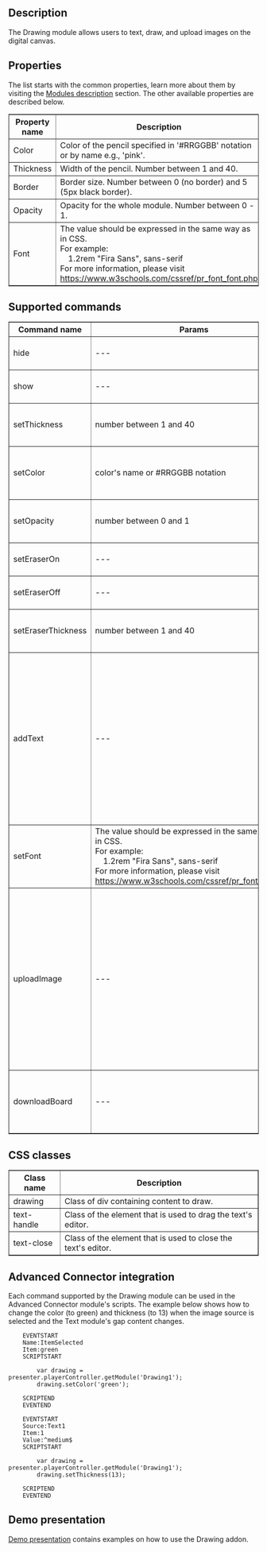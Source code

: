 ## Description
The Drawing module allows users to text, draw, and upload images on the digital canvas.

## Properties

The list starts with the common properties, learn more about them by visiting the [Modules description](https://www.mauthor.com/doc/en/page/Modules-description) section. The other available properties are described below.

<table border='1'>
    <tbody>
        <tr>
            <th>Property name</th>
            <th>Description</th>
        </tr>
        <tr>
            <td>Color</td>
            <td>Color of the pencil specified in '#RRGGBB' notation or by name e.g., 'pink'.</td>
        </tr>
        <tr>
            <td>Thickness</td>
            <td>Width of the pencil. Number between 1 and 40.</td>
        </tr>
        <tr>
            <td>Border</td>
            <td>Border size. Number between 0 (no border) and 5 (5px black border).</td>
        </tr>
        <tr>
            <td>Opacity</td>
            <td>Opacity for the whole module. Number between 0 - 1.</td>
        </tr>
        <tr>
            <td>Font</td>
            <td>The value should be expressed in the same way as in CSS.<br/>
                For example: <br/>
                &emsp;1.2rem "Fira Sans", sans-serif<br/>
                For more information, please visit <a href="https://www.w3schools.com/cssref/pr_font_font.php">https://www.w3schools.com/cssref/pr_font_font.php</a>
            </td>
        </tr>
    </tbody>
</table>

## Supported commands

<table border='1'>
    <tbody>
        <tr>
            <th>Command name</th>
            <th>Params</th>
            <th>Description</th>
        </tr>
        <tr>
            <td>hide</td>
            <td>---</td>
            <td>Hides the module if it is visible.</td>
        </tr>
        <tr>
            <td>show</td>
            <td>---</td>
            <td>Shows the module if it is hidden.</td>
        </tr>
        <tr>
            <td>setThickness</td>
            <td>number between 1 and 40</td>
            <td>Set the thickness of the pencil.</td>
        </tr>
        <tr>
            <td>setColor</td>
            <td>color's name or #RRGGBB notation</td>
            <td>Set the color and switch to pencil mode.</td>
        </tr>
        <tr>
            <td>setOpacity</td>
            <td>number between 0 and 1</td>
            <td>Set opacity for the whole module.</td>
        </tr>
        <tr>
            <td>setEraserOn</td>
            <td>---</td>
            <td>Turns on the eraser mode.</td>
        </tr>
        <tr>
            <td>setEraserOff</td>
            <td>---</td>
            <td>Turns off the eraser mode.</td>
        </tr>
        <tr>
            <td>setEraserThickness</td>
            <td>number between 1 and 40</td>
            <td>Set the thickness of the eraser.</td>
        </tr>
        <tr>
            <td>addText</td>
            <td>---</td>
            <td>Open text editor.<br>
                To cancel writing, click the close button belonging to the editor.<br>
                Clicking the canvas will close the text editor and save the text to the canvas.
            </td>
        </tr>
        <tr>
            <td>setFont</td>
            <td>The value should be expressed in the same way as in CSS.<br/>
                For example: <br/>
                &emsp;1.2rem "Fira Sans", sans-serif<br/>
                For more information, please visit <a href="https://www.w3schools.com/cssref/pr_font_font.php">https://www.w3schools.com/cssref/pr_font_font.php</a></td>
            <td>Set font to be used in the text editor.</td>
        </tr>
        <tr>
            <td>uploadImage</td>
            <td>---</td>
            <td>Open the panel to upload an image from the device to the canvas. 
                To delete an image that has been uploaded to the canvas (but is still movable), press the "Delete" key on your keyboard.
            </td>
        </tr>
        <tr>
            <td>downloadBoard</td>
            <td>---</td>
            <td>Download the canvas as an image in the PNG format.</td>
        </tr>
    </tbody>
</table>

## CSS classes

<table border='1'>
    <tbody>    
        <tr>
            <th>Class name</th>
            <th>Description</th>
        </tr>
        <tr>
            <td>drawing</td>
            <td>Class of div containing content to draw.</td>
        </tr>
        <tr>
            <td>text-handle</td>
            <td>Class of the element that is used to drag the text's editor.</td>
        </tr>
        <tr>
            <td>text-close</td>
            <td>Class of the element that is used to close the text's editor.</td>
        </tr>
    </tbody>
</table>

## Advanced Connector integration
Each command supported by the Drawing module can be used in the Advanced Connector module's scripts. The example below shows how to change the color (to green) and thickness (to 13) when the image source is selected and the Text module's gap content changes.

        EVENTSTART
        Name:ItemSelected
        Item:green
        SCRIPTSTART

            var drawing = presenter.playerController.getModule('Drawing1');
            drawing.setColor('green');

        SCRIPTEND
        EVENTEND

        EVENTSTART
        Source:Text1
        Item:1
        Value:^medium$
        SCRIPTSTART

            var drawing = presenter.playerController.getModule('Drawing1');
            drawing.setThickness(13);

        SCRIPTEND
        EVENTEND

## Demo presentation
[Demo presentation](/embed/6183083237703680 "Demo presentation") contains examples on how to use the Drawing addon.                               